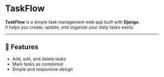 # TaskFlow

**TaskFlow** is a simple task management web app built with **Django**.  
It helps you create, update, and organize your daily tasks easily.

---

## 🚀 Features
- Add, edit, and delete tasks  
- Mark tasks as completed  
- Simple and responsive design   
